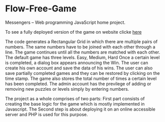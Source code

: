 # Flow-Free-Game
Messengers – Web programming JavaScript home project.

To see a fully deployed version of the game on website clicke [here](http://webprogramozas.inf.elte.hu/students/w3rqnk/my_project/)

The code generates a Rectangular Grid in which there are multiple pairs of numbers. The same numbers have to be joined with each other through a line. The game continues until all the numbers are matched with each other.
The default game has three levels.
Easy, Medium, Hard
Once a certain level is completed, a dialog box appears announcing the Win.
The user can create his own account and save the data of his wins. The user can also save partially completed games and they can be restored by clicking on the time stamp.
The game also stores the total number of times a certain level has been completed.
The admin account has the previlege of adding or removing new puzzles or levels simply by entering numbers.

The project as a whole comprises of two parts:
First part consists of creating the base logic for the game which is mostly implemented in Javascript.
The Second step is about deploying it on an online accessible server and PHP is used for this purpose.
